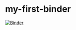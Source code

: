 # my-first-binder
[![Binder](https://mybinder.org/badge_logo.svg)](https://mybinder.org/v2/gh/pruthvireddy/my-first-binder/HEAD)
